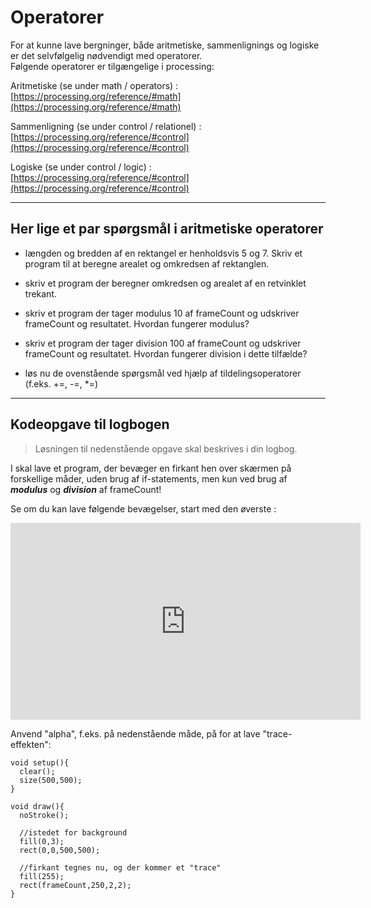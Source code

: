 # Operatorer 

For at kunne lave bergninger, både aritmetiske, sammenlignings og logiske er det selvfølgelig nødvendigt med operatorer.   
Følgende operatorer er tilgængelige i processing:

Aritmetiske (se under math / operators) :         
[https://processing.org/reference/#math](https://processing.org/reference/#math)    


Sammenligning (se under control / relationel) :    
[https://processing.org/reference/#control](https://processing.org/reference/#control)    


Logiske (se under control / logic) :    
[https://processing.org/reference/#control](https://processing.org/reference/#control)       


---------

## Her lige et par spørgsmål i aritmetiske operatorer

- længden og bredden af en rektangel er henholdsvis 5 og 7. Skriv et program til at beregne arealet og omkredsen af ​​rektanglen.

- skriv et program der beregner omkredsen og arealet af en retvinklet trekant.

- skriv et program der tager modulus 10 af frameCount og udskriver frameCount og resultatet. Hvordan fungerer modulus?

- skriv et program der tager division 100 af frameCount og udskriver frameCount og resultatet. Hvordan fungerer division i dette tilfælde?

- løs nu de ovenstående spørgsmål ved hjælp af tildelingsoperatorer (f.eks. +=, -=, *=)

---------

## Kodeopgave til logbogen 

> Løsningen til nedenstående opgave skal beskrives i din logbog.

I skal lave et program, der bevæger en firkant hen over skærmen på forskellige måder, uden brug af if-statements, men kun ved brug af ***modulus*** og ***division*** af frameCount!

Se om du kan lave følgende bevægelser, start med den øverste :

<iframe width="560" height="315" src="https://www.youtube.com/embed/z7RSALH8nYc" title="YouTube video player" frameborder="0" allow="accelerometer; autoplay; clipboard-write; encrypted-media; gyroscope; picture-in-picture; web-share" allowfullscreen></iframe>

Anvend "alpha", f.eks. på nedenstående måde, på for at lave "trace-effekten":
```
void setup(){
  clear();
  size(500,500);
}

void draw(){
  noStroke();
  
  //istedet for background
  fill(0,3);
  rect(0,0,500,500);
  
  //firkant tegnes nu, og der kommer et "trace"  
  fill(255);
  rect(frameCount,250,2,2);
}
```